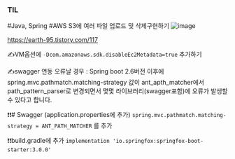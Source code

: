 ### TIL
#Java, Spring
#AWS S3에 여러 파일 업로드 및 삭제구현하기
![image](https://user-images.githubusercontent.com/116361833/210064159-b8a1dc8f-d1a6-4cdd-8731-dc2c10e87faa.png)

https://earth-95.tistory.com/117

✍VM옵션에 ```-Dcom.amazonaws.sdk.disableEc2Metadata=true``` 추가하기

✍swagger 연동 오류날 경우 : Spring boot 2.6버전 이후에spring.mvc.pathmatch.matching-strategy 값이 ant_apth_matcher에서 path_pattern_parser로 변경되면서 몇몇 라이브러리(swagger포함)에 오류가 발생할 수 있다고 합니다.

❗❗# Swagger (application.properties에 추가)
```spring.mvc.pathmatch.matching-strategy = ANT_PATH_MATCHER``` 를 추가

❗❗build.gradle에 추가
```implementation 'io.springfox:springfox-boot-starter:3.0.0' ```
